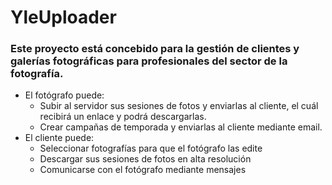# YleUploader
### Este proyecto está concebido para la gestión de clientes y galerías fotográficas para profesionales del sector de la fotografía.
- El fotógrafo puede:
  - Subir al servidor sus sesiones de fotos y enviarlas al cliente, el cuál recibirá un enlace y podrá descargarlas.
  - Crear campañas de temporada y enviarlas al cliente mediante email.
- El cliente puede:
  - Seleccionar fotografías para que el fotógrafo las edite
  - Descargar sus sesiones de fotos en alta resolución
  - Comunicarse con el fotógrafo mediante mensajes


